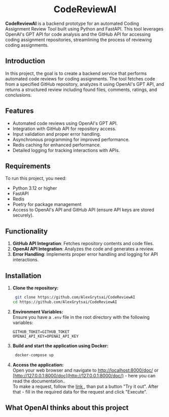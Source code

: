 
  
<h1 align="center"> CodeReviewAI </h1>  

**CodeReviewAI** is a backend prototype for an automated Coding Assignment Review Tool built using Python and FastAPI. This tool leverages OpenAI's GPT API for code analysis and the GitHub API for accessing coding assignment repositories, streamlining the process of reviewing coding assignments.

  ## Introduction    
  In this project, the goal is to create a backend service that performs automated code reviews for coding assignments. The tool fetches code from a specified GitHub repository, analyzes it using OpenAI's GPT API, and returns a structured review including found files, comments, ratings, and conclusions.

## Features

-   Automated code reviews using OpenAI's GPT API.
-   Integration with GitHub API for repository access.
-   Input validation and proper error handling.
-   Asynchronous programming for improved performance.
-   Redis caching for enhanced performance.
-   Detailed logging for tracking interactions with APIs.

## Requirements

To run this project, you need:

-   Python 3.12 or higher
-   FastAPI
-   Redis
-   Poetry for package management
-   Access to OpenAI's API and GitHub API (ensure API keys are stored securely).

## Functionality

1.  **GitHub API Integration**: Fetches repository contents and code files.
2.  **OpenAI API Integration**: Analyzes the code and generates a review.
3.  **Error Handling**: Implements proper error handling and logging for API interactions.


  
## Installation
1. **Clone the repository:**  
	 ```sh  
	  git clone https://github.com/AlexGrytsai/CodeReviewAI  
	 cd https://github.com/AlexGrytsai/CodeReviewAI  
	 ```
 2. **Environment Variables:**  
  Ensure you have a `.env` file in the root directory with the following variables:  
	 ```env
	 GITHUB_TOKET=GITHUB_TOKET
	 OPENAI_API_KEY=OPENAI_API_KEY
	 ```     
       
 3. **Build and start the application using Docker:**  
	 ```sh  
	  docker-compose up  
	 ```
 4. **Access the application:**  
  Open your web browser and navigate to [http://localhost:8000/doc/](http://localhost:8000/doc/) or [http://127.0.0.1:8000/doc](http://127.0.0.1:8000/doc/) - here you can read the documentation..  
      To make a request, follow the [link ](http://127.0.0.1:8000/docs#/default/review_review_post), than put a button
"Try it out". After that - fill in the required data for the request and click "Execute".

## What OpenAI thinks about this project